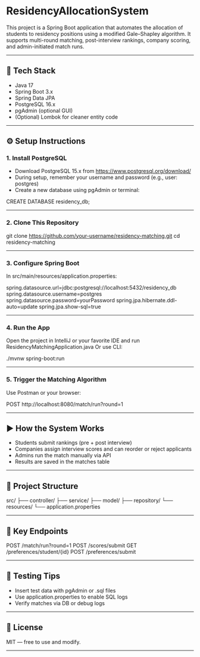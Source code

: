 # ResidencyAllocationSystem
This project is a Spring Boot application that automates the allocation of students to residency positions using a modified Gale–Shapley algorithm. It supports multi-round matching, post-interview rankings, company scoring, and admin-initiated match runs.

-------------------------------------------------------------------------

## 🔧 Tech Stack

- Java 17
- Spring Boot 3.x
- Spring Data JPA
- PostgreSQL 16.x
- pgAdmin (optional GUI)
- (Optional) Lombok for cleaner entity code

-------------------------------------------------------------------------
## ⚙️ Setup Instructions

### 1. Install PostgreSQL

- Download PostgreSQL 15.x from https://www.postgresql.org/download/
- During setup, remember your username and password (e.g., user: postgres)
- Create a new database using pgAdmin or terminal:

CREATE DATABASE residency_db;

---

### 2. Clone This Repository

git clone https://github.com/your-username/residency-matching.git
cd residency-matching

---

### 3. Configure Spring Boot

In src/main/resources/application.properties:

spring.datasource.url=jdbc:postgresql://localhost:5432/residency_db
spring.datasource.username=postgres
spring.datasource.password=yourPassword
spring.jpa.hibernate.ddl-auto=update
spring.jpa.show-sql=true

---

### 4. Run the App

Open the project in IntelliJ or your favorite IDE and run ResidencyMatchingApplication.java
Or use CLI:

./mvnw spring-boot:run

---

### 5. Trigger the Matching Algorithm

Use Postman or your browser:

POST http://localhost:8080/match/run?round=1


-------------------------------------------------------------------------------------------------------------

## ▶️ How the System Works

- Students submit rankings (pre + post interview)
- Companies assign interview scores and can reorder or reject applicants
- Admins run the match manually via API
- Results are saved in the matches table

---

## 📁 Project Structure

src/
├── controller/
├── service/
├── model/
├── repository/
└── resources/
    └── application.properties

---

## 📄 Key Endpoints

POST /match/run?round=1
POST /scores/submit
GET /preferences/student/{id}
POST /preferences/submit

-----------------------------------------------------------------------

## 🧪 Testing Tips

- Insert test data with pgAdmin or .sql files
- Use application.properties to enable SQL logs
- Verify matches via DB or debug logs

-----------------------------------------------------------------------

## 📜 License

MIT — free to use and modify.

-----------------------------------------------------------------------

